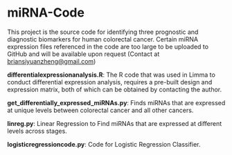 # miRNA-Code
This project is the source code for identifying three prognostic and diagnostic biomarkers for human colorectal cancer. Certain miRNA expression files referenced in the code are too large to be uploaded to GitHub and will be available upon request (Contact at briansiyuanzheng@gmail.com)

**differentialexpressionanalysis.R**: The R code that was used in Limma to conduct differential expression analysis, requires a pre-built design and  expression matrix, both of which can be obtained by contacting the author. 

**get_differentially_expressed_miRNAs.py**: Finds miRNAs that are expressed at unique levels between colorectal cancer and all other cancers.

**linreg.py**: Linear Regression to Find miRNAs that are expressed at different levels across stages. 

**logisticregressioncode.py**: Code for Logistic Regression Classifier. 

